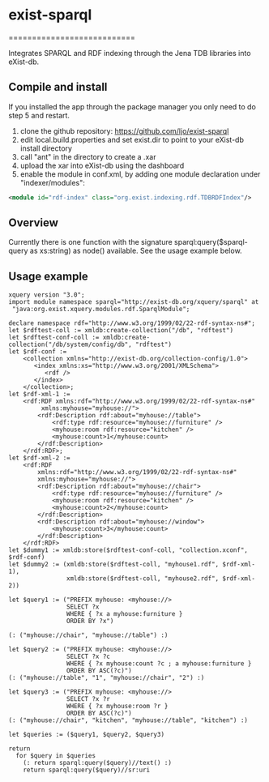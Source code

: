 # exist-sparql
===========================

Integrates SPARQL and RDF indexing through the Jena TDB libraries into eXist-db.

## Compile and install
If you installed the app through the package manager you only need to do step 5 and restart.

1. clone the github repository: https://github.com/ljo/exist-sparql
2. edit local.build.properties and set exist.dir to point to your eXist-db install directory
3. call "ant" in the directory to create a .xar
4. upload the xar into eXist-db using the dashboard
5. enable the module in conf.xml, by adding one module declaration under "indexer/modules":
```xml
<module id="rdf-index" class="org.exist.indexing.rdf.TDBRDFIndex"/>
```

## Overview
Currently there is one function with the signature sparql:query($sparql-query as xs:string) as node() available. See the usage example below.

## Usage example

```xquery
xquery version "3.0";
import module namespace sparql="http://exist-db.org/xquery/sparql" at
 "java:org.exist.xquery.modules.rdf.SparqlModule";

declare namespace rdf="http://www.w3.org/1999/02/22-rdf-syntax-ns#";
let $rdftest-coll := xmldb:create-collection("/db", "rdftest")
let $rdftest-conf-coll := xmldb:create-collection("/db/system/config/db", "rdftest")
let $rdf-conf :=
    <collection xmlns="http://exist-db.org/collection-config/1.0">
       <index xmlns:xs="http://www.w3.org/2001/XMLSchema">
          <rdf />
       </index>
    </collection>;
let $rdf-xml-1 :=
    <rdf:RDF xmlns:rdf="http://www.w3.org/1999/02/22-rdf-syntax-ns#"
         xmlns:myhouse="myhouse://">
        <rdf:Description rdf:about="myhouse://table">
            <rdf:type rdf:resource="myhouse://furniture" />
            <myhouse:room rdf:resource="kitchen" />
            <myhouse:count>1</myhouse:count>
        </rdf:Description>
    </rdf:RDF>;
let $rdf-xml-2 :=
    <rdf:RDF
        xmlns:rdf="http://www.w3.org/1999/02/22-rdf-syntax-ns#"
        xmlns:myhouse="myhouse://">
        <rdf:Description rdf:about="myhouse://chair">
            <rdf:type rdf:resource="myhouse://furniture" />
            <myhouse:room rdf:resource="kitchen" />
            <myhouse:count>2</myhouse:count>
        </rdf:Description>
        <rdf:Description rdf:about="myhouse://window">
            <myhouse:count>3</myhouse:count>
        </rdf:Description>
    </rdf:RDF>
let $dummy1 := xmldb:store($rdftest-conf-coll, "collection.xconf", $rdf-conf)
let $dummy2 := (xmldb:store($rdftest-coll, "myhouse1.rdf", $rdf-xml-1),
               	xmldb:store($rdftest-coll, "myhouse2.rdf", $rdf-xml-2))

let $query1 := ("PREFIX myhouse: <myhouse://>
                SELECT ?x
                WHERE { ?x a myhouse:furniture }
                ORDER BY ?x")

(: ("myhouse://chair", "myhouse://table") :)

let $query2 := ("PREFIX myhouse: <myhouse://>
                SELECT ?x ?c
                WHERE { ?x myhouse:count ?c ; a myhouse:furniture }
                ORDER BY ASC(?c)")
(: ("myhouse://table", "1", "myhouse://chair", "2") :)

let $query3 := ("PREFIX myhouse: <myhouse://>
                SELECT ?x ?r
                WHERE { ?x myhouse:room ?r }
                ORDER BY ASC(?c)")
(: ("myhouse://chair", "kitchen", "myhouse://table", "kitchen") :)

let $queries := ($query1, $query2, $query3)

return
  for $query in $queries
    (: return sparql:query($query)//text() :)
    return sparql:query($query)//sr:uri
```
